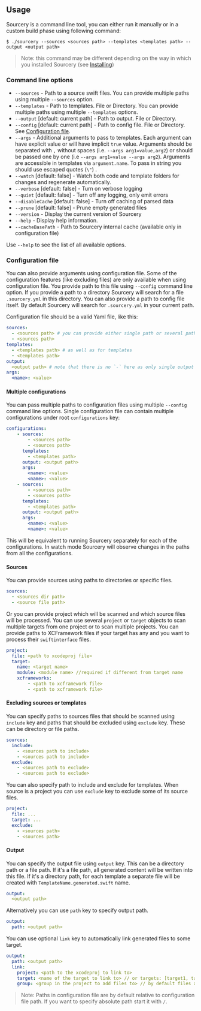 ## Usage

Sourcery is a command line tool, you can either run it manually or in a custom build phase using following command:

```
$ ./sourcery --sources <sources path> --templates <templates path> --output <output path>
```

> Note: this command may be different depending on the way in which you installed Sourcery (see [Installing](installing.html))

### Command line options

- `--sources` - Path to a source swift files. You can provide multiple paths using multiple `--sources` option.
- `--templates` - Path to templates. File or Directory. You can provide multiple paths using multiple `--templates` options.
- `--output` [default: current path] - Path to output. File or Directory.
- `--config` [default: current path] - Path to config file. File or Directory. See [Configuration file](usage.html#configuration-file).
- `--args` - Additional arguments to pass to templates. Each argument can have explicit value or will have implicit `true` value. Arguments should be separated with `,` without spaces (i.e. `--args arg1=value,arg2`) or should be passed one by one (i.e `--args arg1=value --args arg2`). Arguments are accessible in templates via `argument.name`. To pass in string you should use escaped quotes (`\"`) .
- `--watch` [default: false] - Watch both code and template folders for changes and regenerate automatically.
- `--verbose` [default: false] - Turn on verbose logging
- `--quiet` [default: false] - Turn off any logging, only emit errors
- `--disableCache` [default: false] - Turn off caching of parsed data
- `--prune` [default: false] - Prune empty generated files
- `--version` - Display the current version of Sourcery
- `--help` - Display help information.
- `--cacheBasePath` - Path to Sourcery internal cache (available only in configuration file)

Use `--help` to see the list of all available options.

### Configuration file

You can also provide arguments using configuration file. Some of the configuration features (like excluding files) are only 
available when using configuration file. You provide path to this file using `--config` command line option.
If you provide a path to a directory Sourcery will search for a file `.sourcery.yml` in this directory. You can also provide
a path to config file itself. By default Sourcery will search for `.sourcery.yml` in your current path.

Configuration file should be a valid Yaml file, like this:

```yaml
sources:
  - <sources path> # you can provide either single path or several paths using `-`
  - <sources path>
templates:
  - <templates path> # as well as for templates
  - <templates path>
output:
  <output path> # note that there is no `-` here as only single output path is supported
args:
  <name>: <value>
```

#### Multiple configurations

You can pass multiple paths to configuration files using multiple `--config` command line options.
Single configuration file can contain multiple configurations under root `configurations` key:

```yaml
configurations:
    - sources:
        - <sources path>
        - <sources path>
      templates:
        - <templates path>
      output: <output path>
      args:
        <name>: <value>
        <name>: <value>
    - sources:
        - <sources path>
        - <sources path>
      templates:
        - <templates path>
      output: <output path>
      args:
        <name>: <value>
        <name>: <value>
```

This will be equivalent to running Sourcery separately for each of the configurations. In watch mode Sourcery will observe changes in the paths from all the configurations.

#### Sources

You can provide sources using paths to directories or specific files.

```yaml
sources:
  - <sources dir path>
  - <source file path>
```

Or you can provide project which will be scanned and which source files will be processed. You can use several `project` or `target` objects to scan multiple targets from one project or to scan multiple projects. You can provide paths to XCFramework files if your target has any and you want to process their `swiftinterface` files.

```yaml
project:
  file: <path to xcodeproj file>
  target:
    name: <target name>
    module: <module name> //required if different from target name
    xcframeworks:
        - <path to xcframework file>
        - <path to xcframework file>
```

#### Excluding sources or templates

You can specify paths to sources files that should be scanned using `include` key and paths that should be excluded using `exclude` key. These can be directory or file paths.

```yaml
sources:
  include:
    - <sources path to include>
    - <sources path to include>
  exclude:
    - <sources path to exclude>
    - <sources path to exclude>
```

You can also specify path to include and exclude for templates.
When source is a project you can use `exclude` key to exclude some of its source files.

```yaml
project:
  file: ...
  target: ...
  exclude:
    - <sources path>
    - <sources path>
```

#### Output

You can specify the output file using `output` key. This can be a directory path or a file path. If it's a file path, all generated content will be written into this file. If it's a directory path, for each template a separate file will be created with `TemplateName.generated.swift` name.

```yaml
output:
  <output path>
```

Alternatively you can use `path` key to specify output path.

```yaml
output:
  path: <output path>
```

You can use optional `link` key to automatically link generated files to some target.

```yaml
output:
  path: <output path>
  link:
    project: <path to the xcodeproj to link to>
    target: <name of the target to link to> // or targets: [target1, target2, ...]
    group: <group in the project to add files to> // by default files are added to project's root group
```

> Note: Paths in configuration file are by default relative to configuration file path. If you want to specify absolute path start it with `/`.
